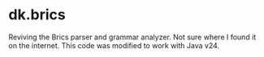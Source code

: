 # dk.brics

Reviving the Brics parser and grammar analyzer. Not sure where I found it on the internet.
This code was modified to work with Java v24.
